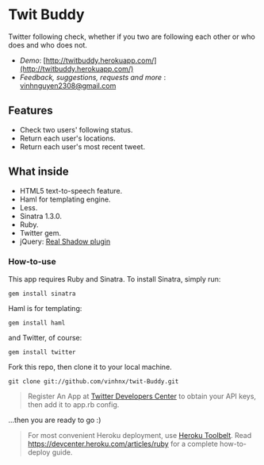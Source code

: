 # Twit Buddy

Twitter following check, whether if you two are following each other or who does and who does not.

* *Demo*: [http://twitbuddy.herokuapp.com/](http://twitbuddy.herokuapp.com/)
* *Feedback, suggestions, requests and more* : vinhnguyen2308@gmail.com

## Features

* Check two users' following status.
* Return each user's locations.
* Return each user's most recent tweet.

## What inside

* HTML5 text-to-speech feature.
* Haml for templating engine.
* Less.
* Sinatra 1.3.0.
* Ruby.
* Twitter gem.
* jQuery: [Real Shadow plugin](http://indamix.github.com/real-shadow/) 

### How-to-use

This app requires Ruby and Sinatra. To install Sinatra, simply run:

`gem install sinatra`

Haml is for templating:

`gem install haml`

and Twitter, of course:

`gem install twitter`

Fork this repo, then clone it to your local machine.

`git clone git://github.com/vinhnx/twit-Buddy.git`

> Register An App at [Twitter Developers Center](https://dev.twitter.com/apps) to obtain your API keys, then add it to app.rb config.

...then you are ready to go :)

> For most convenient Heroku deployment, use [Heroku Toolbelt](https://toolbelt.heroku.com). 
> Read https://devcenter.heroku.com/articles/ruby for a complete how-to-deploy guide.